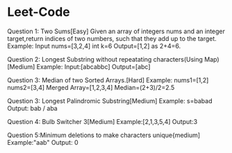 # Leet-Code
Question 1: Two Sums[Easy]
Given an array of integers nums and an integer target,return indices of two numbers, such that they add up to the target.
Example: Input nums=[3,2,4] int k=6
Output=[1,2] as 2+4=6.

Question 2: Longest Substring without repeatating characters(Using Map)[Medium]
Example: Input:[abcabbc]
Output=[abc]

Question 3: Median of two Sorted Arrays.[Hard]
Example: nums1=[1,2] nums2=[3,4]
Merged Array=[1,2,3,4]
Median=(2+3)/2=2.5

Question 3: Longest Palindromic Substring[Medium]
Example: s=babad
Output: bab / aba

Question 4: Bulb Switcher 3[Medium]
Example:[2,1,3,5,4]
Output:3

Question 5:Minimum deletions to make characters unique{medium]
Example:"aab"
Output: 0
